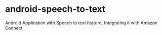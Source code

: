 # android-speech-to-text
Android Application with Speech to text feature, Integrating it with Amazon Connect 
